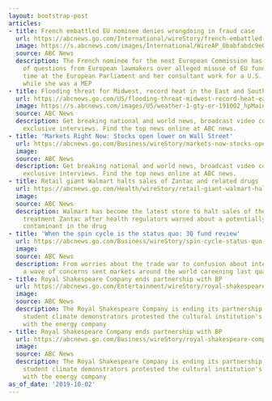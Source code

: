 ```yaml
---
layout: bootstrap-post
articles:
- title: French embattled EU nominee denies wrongdoing in fraud case
  url: https://abcnews.go.com/International/wireStory/french-embattled-eu-nominee-denies-wrongdoing-fraud-case-66003198
  image: https://s.abcnews.com/images/International/WireAP_0babfabdc9e04ad390c893824045bf27_16x9_992.jpg
  source: ABC News
  description: The French nominee for the next European Commission has faced a barrage
    of questions from European lawmakers over alleged misuse of EU funds during her
    time at the European Parliament and her consultant work for a U.S. think tank
    while she was a MEP
- title: Flooding threat for Midwest, record heat in the East and South
  url: https://abcnews.go.com/US/flooding-threat-midwest-record-heat-east-south/story?id=66000582
  image: https://s.abcnews.com/images/US/weather-1-gty-er-191002_hpMain_16x9_992.jpg
  source: ABC News
  description: Get breaking national and world news, broadcast video coverage, and
    exclusive interviews. Find the top news online at ABC news.
- title: 'Markets Right Now: Stocks open lower on Wall Street'
  url: https://abcnews.go.com/Business/wireStory/markets-now-stocks-open-lower-wall-street-66002989
  image: 
  source: ABC News
  description: Get breaking national and world news, broadcast video coverage, and
    exclusive interviews. Find the top news online at ABC news.
- title: Retail giant Walmart halts sales of Zantac and related drugs
  url: https://abcnews.go.com/Health/wireStory/retail-giant-walmart-halts-sales-zantac-related-drugs-66002988
  image: 
  source: ABC News
  description: Walmart has become the latest store to halt sales of the popular heartburn
    treatment Zantac after health regulators warned about a potentially dangerous
    contaminant in the drug
- title: 'When the spin cycle is the status quo: 3Q fund review'
  url: https://abcnews.go.com/Business/wireStory/spin-cycle-status-quo-3q-fund-review-66002928
  image: 
  source: ABC News
  description: From worries about the trade war to confusion about interest rates,
    a wave of concerns sent markets around the world careening last quarter
- title: Royal Shakespeare Company ends partnership with BP
  url: https://abcnews.go.com/Entertainment/wireStory/royal-shakespeare-company-ends-partnership-bp-66002826
  image: 
  source: ABC News
  description: The Royal Shakespeare Company is ending its partnership with BP after
    student climate demonstrators protested the cultural institution's partnership
    with the energy company
- title: Royal Shakespeare Company ends partnership with BP
  url: https://abcnews.go.com/Business/wireStory/royal-shakespeare-company-ends-partnership-bp-66002827
  image: 
  source: ABC News
  description: The Royal Shakespeare Company is ending its partnership with BP after
    student climate demonstrators protested the cultural institution's partnership
    with the energy company
as_of_date: '2019-10-02'
---
```


